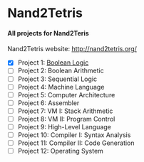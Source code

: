 Nand2Tetris
===========

#### All projects for Nand2Teris

Nand2Tetris website: http://nand2tetris.org/

- [x] Project 1: [Boolean Logic](https://github.com/3brhmaan/Nand2Tetris/tree/main/Projects/Boolean%20Logic%20Gates)
- [ ] Project 2: Boolean Arithmetic
- [ ] Project 3: Sequential Logic   
- [ ] Project 4: Machine Language 
- [ ] Project 5: Computer Architecture  
- [ ] Project 6: Assembler   
- [ ] Project 7: VM I: Stack Arithmetic   
- [ ] Project 8: VM II: Program Control   
- [ ] Project 9: High-Level Language  
- [ ] Project 10: Compiler I: Syntax Analysis   
- [ ] Project 11: Compiler II: Code Generation   
- [ ] Project 12: Operating System 
